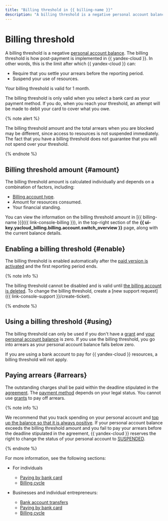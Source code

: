 ```yaml
---
title: "Billing threshold in {{ billing-name }}"
description: "A billing threshold is a negative personal account balance. The billing threshold is how post-payment is implemented in {{ yandex-cloud }}."
---
```


# Billing threshold

A billing threshold is a negative [personal account balance](../concepts/personal-account.md#balance). The billing threshold is how post-payment is implemented in {{ yandex-cloud }}. In other words, this is the limit after which {{ yandex-cloud }} can:
* Require that you settle your arrears before the reporting period.
* Suspend your use of resources.

Your billing threshold is valid for 1 month.

The billing threshold is only valid when you select a bank card as your payment method. If you do, when you reach your threshold, an attempt will be made to debit your card to cover what you owe.

{% note alert %}

The billing threshold amount and the total arrears when you are blocked may be different, since access to resources is not suspended immediately. The fact that you have a billing threshold does not guarantee that you will not spend over your threshold.

{% endnote %}


## Billing threshold amount {#amount}

The billing threshold amount is calculated individually and depends on a combination of factors, including:
- [Billing account type](../concepts/billing-account.md#ba-types).
- Amount for resources consumed.
- Your financial standing.

You can view the information on the billing threshold amount in [{{ billing-name }}]({{ link-console-billing }}), in the top-right section of the **{{ ui-key.yacloud_billing.billing.account.switch_overview }}** page, along with the current balance details.

## Enabling a billing threshold {#enable}

The billing threshold is enabled automatically after the [paid version is activated](../operations/activate-commercial.md) and the first reporting period ends.

{% note info %}

The billing threshold cannot be disabled and is valid until [the billing account is deleted](../operations/delete-account.md). To change the billing threshold, create a [new support request]({{ link-console-support }}/create-ticket).

{% endnote %}

## Using a billing threshold {#using}

The billing threshold can only be used if you don't have a [grant](../concepts/bonus-account.md) and [your personal account balance](../concepts/personal-account.md#balance) is zero. If you use the billing threshold, you go into arrears as your personal account balance falls below zero.

If you are using a bank account to pay for {{ yandex-cloud }} resources, a billing threshold will not apply.


## Paying arrears {#arrears}

The outstanding charges shall be paid within the deadline stipulated in the [agreement](../concepts/contract.md). The [payment method](../payment/index.md) depends on your legal status. You cannot use [grants](bonus-account.md) to pay off arrears.

{% note info %}

We recommend that you track spending on your personal account and [top up the balance so that it is always positive](../operations/pay-the-bill.md). If your personal account balance exceeds the billing threshold amount and you fail to pay your arrears before the deadline stipulated in the agreement, {{ yandex-cloud }} reserves the right to change the status of your personal account to [SUSPENDED](../concepts/billing-account-statuses.md).

{% endnote %}

For more information, see the following sections:
* For individuals
   * [Paying by bank card](../payment/payment-methods-individual.md)
   * [Billing cycle](../payment/billing-cycle-individual.md)

* Businesses and individual entrepreneurs:
   * [Bank account transfers](../payment/payment-methods-business.md)
   * [Paying by bank card](../payment/payment-methods-card-business.md)
   * [Billing cycle](../payment/billing-cycle-business.md)
